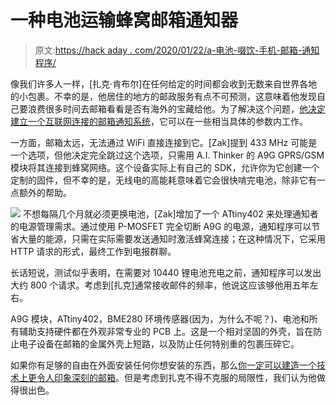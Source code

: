 # 一种电池运输蜂窝邮箱通知器

> 原文:[https://hack aday . com/2020/01/22/a-电池-啜饮-手机-邮箱-通知程序/](https://hackaday.com/2020/01/22/a-battery-sipping-cellular-mailbox-notifier/)

像我们许多人一样，[扎克·肯布尔]在任何给定的时间都会收到无数来自世界各地的小包裹。不幸的是，他居住的地方的邮政服务有点不可预测，这意味着他发现自己要浪费很多时间去邮箱看看是否有海外的宝藏给他。为了解决这个问题，[他决定建立一个互联网连接的邮箱通知系统](https://blog.zakkemble.net/remote-mail-notifier-and-gps-tracker/)，它可以在一些相当具体的参数内工作。

一方面，邮箱太远，无法通过 WiFi 直接连接到它。[Zak]提到 433 MHz 可能是一个选项，但他决定完全跳过这个选项，只需用 A.I. Thinker 的 A9G GPRS/GSM 模块将其连接到蜂窝网络。这个设备实际上有自己的 SDK，允许你为它创建一个定制的固件，但不幸的是，无线电的高能耗意味着它会很快啃完电池，除非它有一点额外的帮助。

[![](../Images/f22dc9200dbbc8e2039d3e3a03e6f73d.png)](https://hackaday.com/wp-content/uploads/2020/01/mailbox_detail.jpg) 不想每隔几个月就必须更换电池，[Zak]增加了一个 ATtiny402 来处理通知者的电源管理需求。通过使用 P-MOSFET 完全切断 A9G 的电源，通知程序可以节省大量的能源，只需在实际需要发送通知时激活蜂窝连接；在这种情况下，它采用 HTTP 请求的形式，最终工作到电报群聊。

长话短说，测试似乎表明，在需要对 10440 锂电池充电之前，通知程序可以发出大约 800 个请求。考虑到[扎克]通常接收邮件的频率，他说这应该够他用五年左右。

A9G 模块，ATtiny402，BME280 环境传感器(因为，为什么不呢？)、电池和所有辅助支持硬件都在外观非常专业的 PCB 上。这是一个相对坚固的外壳，旨在防止电子设备在邮箱的金属外壳上短路，以及防止任何特别重的包裹压碎它。

如果你有足够的自由在外面安装任何你想安装的东西，那么[你一定可以建造一个技术上更令人印象深刻的邮箱](https://hackaday.com/2016/05/14/building-a-sturdy-remote-control-mailbox/)。但是考虑到扎克不得不克服的局限性，我们认为他做得很出色。